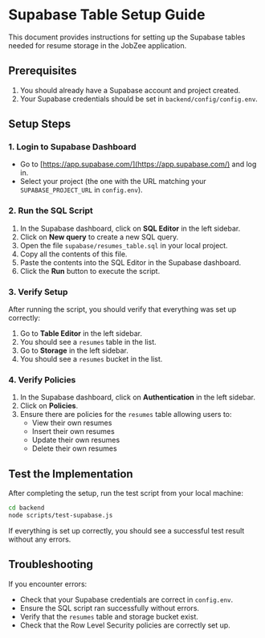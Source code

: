 # Supabase Table Setup Guide

This document provides instructions for setting up the Supabase tables needed for resume storage in the JobZee application.

## Prerequisites

1. You should already have a Supabase account and project created.
2. Your Supabase credentials should be set in `backend/config/config.env`.

## Setup Steps

### 1. Login to Supabase Dashboard

- Go to [https://app.supabase.com/](https://app.supabase.com/) and log in.
- Select your project (the one with the URL matching your `SUPABASE_PROJECT_URL` in `config.env`).

### 2. Run the SQL Script

1. In the Supabase dashboard, click on **SQL Editor** in the left sidebar.
2. Click on **New query** to create a new SQL query.
3. Open the file `supabase/resumes_table.sql` in your local project.
4. Copy all the contents of this file.
5. Paste the contents into the SQL Editor in the Supabase dashboard.
6. Click the **Run** button to execute the script.

### 3. Verify Setup

After running the script, you should verify that everything was set up correctly:

1. Go to **Table Editor** in the left sidebar.
2. You should see a `resumes` table in the list.
3. Go to **Storage** in the left sidebar.
4. You should see a `resumes` bucket in the list.

### 4. Verify Policies

1. In the Supabase dashboard, click on **Authentication** in the left sidebar.
2. Click on **Policies**.
3. Ensure there are policies for the `resumes` table allowing users to:
   - View their own resumes
   - Insert their own resumes
   - Update their own resumes
   - Delete their own resumes

## Test the Implementation

After completing the setup, run the test script from your local machine:

```bash
cd backend
node scripts/test-supabase.js
```

If everything is set up correctly, you should see a successful test result without any errors.

## Troubleshooting

If you encounter errors:

- Check that your Supabase credentials are correct in `config.env`.
- Ensure the SQL script ran successfully without errors.
- Verify that the `resumes` table and storage bucket exist.
- Check that the Row Level Security policies are correctly set up.
